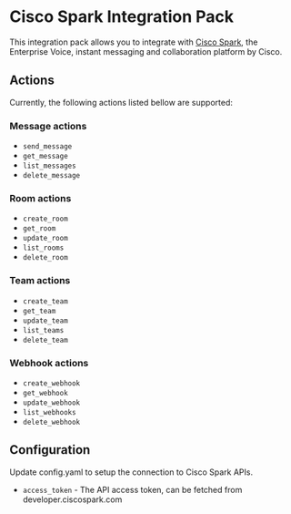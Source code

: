 # Cisco Spark Integration Pack

This integration pack allows you to integrate with
[Cisco Spark](http://www.ciscospark.com/),
the Enterprise Voice, instant messaging and collaboration platform by Cisco.

## Actions

Currently, the following actions listed bellow are supported:

### Message actions

* `send_message`
* `get_message`
* `list_messages`
* `delete_message`

### Room actions

* `create_room`
* `get_room`
* `update_room`
* `list_rooms`
* `delete_room`

### Team actions

* `create_team`
* `get_team`
* `update_team`
* `list_teams`
* `delete_team`

### Webhook actions

* `create_webhook`
* `get_webhook`
* `update_webhook`
* `list_webhooks`
* `delete_webhook`

## Configuration

Update config.yaml to setup the connection to Cisco Spark APIs.

* `access_token` - The API access token, can be fetched from developer.ciscospark.com
